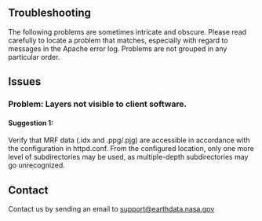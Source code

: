 ## Troubleshooting

The following problems are sometimes intricate and obscure. Please read carefully to locate a problem that matches, especially with regard to messages in the Apache error log. Problems are not grouped in any particular order. 

## Issues

### Problem: Layers not visible to client software. 

#### Suggestion 1: 
Verify that MRF data (.idx and .ppg/.pjg) are accessible in accordance with the configuration in httpd.conf. From the configured location, only one more level of subdirectories may be used, as multiple-depth subdirectories may go unrecognized. 

## Contact

Contact us by sending an email to
[support@earthdata.nasa.gov](mailto:support@earthdata.nasa.gov)